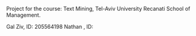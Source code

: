 Project for the course: Text Mining, Tel-Aviv University Recanati School of 
Management.

Gal Ziv, ID: 205564198
Nathan , ID: 
